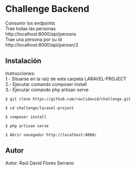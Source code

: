 # Challenge Backend #
Consumir los endpoints  
Trae todas las personas  
http://localhost:8000/api/persons  
Trae una persona por su id  
http://localhost:8000/api/person/2  

## Instalación ##
Instrucciones:  
1.- Situarse en la raíz de esta carpeta LARAVEL-PROJECT  
2.- Ejecutar comando composer install  
3.- Ejecutar comando php artisan serve  

```
$ git clone https://github.com/raulidavid/challenge.git
```

```
$ cd challenge/laravel-project
```

```
$ composer install
```

```
$ php artisan serve
```

```
$ Abrir navegador http://localhost:8000/
```

## Autor
Autor: Raúl David Flores Serrano

